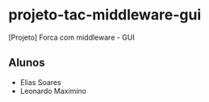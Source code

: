 # projeto-tac-middleware-gui
[Projeto] Forca com middleware - GUI

## Alunos
- Elias Soares
- Leonardo Maximino
